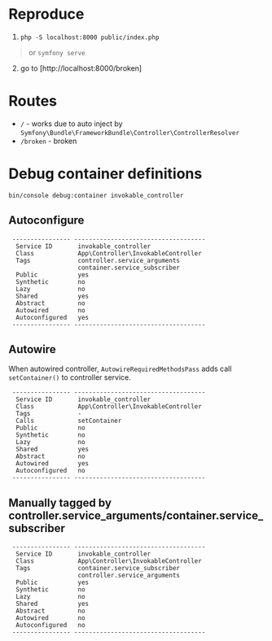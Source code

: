 # Reproduce

1) `php -S localhost:8000 public/index.php`
> or `symfony serve`
2) go to [http://localhost:8000/broken]

# Routes

- `/` - works due to auto inject by `Symfony\Bundle\FrameworkBundle\Controller\ControllerResolver`
- `/broken` - broken

# Debug container definitions

`bin/console debug:container invokable_controller`

## Autoconfigure

```
 ---------------- ------------------------------------ 
  Service ID       invokable_controller                
  Class            App\Controller\InvokableController  
  Tags             controller.service_arguments        
                   container.service_subscriber        
  Public           yes                                 
  Synthetic        no                                  
  Lazy             no                                  
  Shared           yes                                 
  Abstract         no                                  
  Autowired        no                                  
  Autoconfigured   yes                                 
 ---------------- ------------------------------------ 
```

## Autowire

When autowired controller, `AutowireRequiredMethodsPass` adds call `setContainer()` to controller service.

```
 ---------------- ------------------------------------ 
  Service ID       invokable_controller                
  Class            App\Controller\InvokableController  
  Tags             -                                   
  Calls            setContainer                        
  Public           no                                  
  Synthetic        no                                  
  Lazy             no                                  
  Shared           yes                                 
  Abstract         no                                  
  Autowired        yes                                 
  Autoconfigured   no                                  
 ---------------- ------------------------------------ 
```

## Manually tagged by controller.service_arguments/container.service_subscriber

```
 ---------------- ------------------------------------ 
  Service ID       invokable_controller                
  Class            App\Controller\InvokableController  
  Tags             container.service_subscriber        
                   controller.service_arguments        
  Public           yes                                 
  Synthetic        no                                  
  Lazy             no                                  
  Shared           yes                                 
  Abstract         no                                  
  Autowired        no                                  
  Autoconfigured   no                                  
 ---------------- ------------------------------------ 
```
